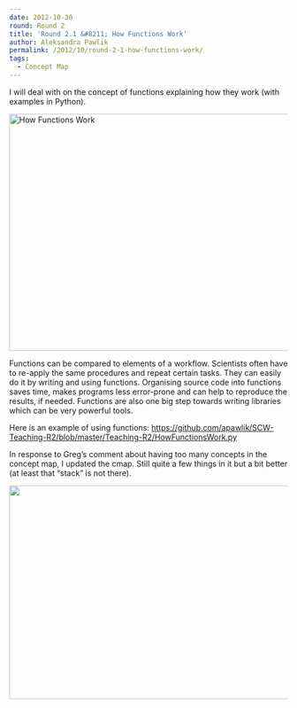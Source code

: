 ```yaml
---
date: 2012-10-30
round: Round 2
title: 'Round 2.1 &#8211; How Functions Work'
author: Aleksandra Pawlik
permalink: /2012/10/round-2-1-how-functions-work/
tags:
  - Concept Map
---
```

I will deal with on the concept of functions explaining how they work (with examples in Python).

[<img class="alignnone  wp-image-925" title="How Functions Work" src="http://files.software-carpentry.org/training-course/2012/10/how_functions_work-1024x621.jpg" alt="How Functions Work" width="707" height="428" />][1]

Functions can be compared to elements of a workflow. Scientists often have to re-apply the same procedures and repeat certain tasks. They can easily do it by writing and using functions. Organising source code into functions saves time, makes programs less error-prone and can help to reproduce the results, if needed. Functions are also one big step towards writing libraries which can be very powerful tools.

Here is an example of using functions: https://github.com/apawlik/SCW-Teaching-R2/blob/master/Teaching-R2/HowFunctionsWork.py

In response to Greg&#8217;s comment about having too many concepts in the concept map, I updated the cmap. Still quite a few things in it but a bit better (at least that &#8220;stack&#8221; is not there).

[<img class="alignnone size-large wp-image-1087" title="How Functions Work 2" src="http://files.software-carpentry.org/training-course/2012/10/functions2-1024x560.jpg" alt="" width="707" height="386" />][2]

&nbsp;

&nbsp;

 [1]: http://files.software-carpentry.org/training-course/2012/10/how_functions_work.jpg
 [2]: http://files.software-carpentry.org/training-course/2012/10/functions2.jpg
